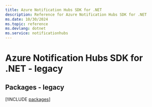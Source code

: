 ```yaml
---
title: Azure Notification Hubs SDK for .NET
description: Reference for Azure Notification Hubs SDK for .NET
ms.date: 10/30/2024
ms.topic: reference
ms.devlang: dotnet
ms.service: notificationhubs
---
```

# Azure Notification Hubs SDK for .NET - legacy
## Packages - legacy
[!INCLUDE [packages](notification-hubs-index.md)]